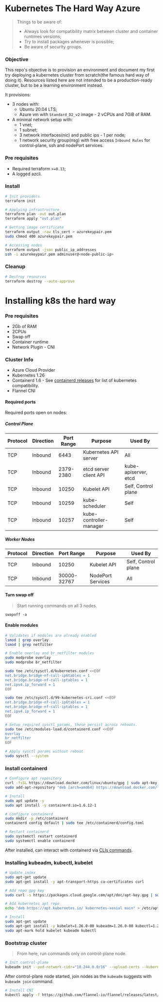 # Kubernetes The Hard Way Azure

> Things to be aware of: 
> - Always look for compatibility matrix between cluster and container runtimes versions; 
> - Try to install packages whenever is possible; 
> - Be aware of security groups.

### Objective
This repo's objective is to provision an environment and document my first try deploying a kubernetes cluster from scratch(the famous hard way of doing it). Resources listed here are not intended to be a production-ready cluster, but to be a learning environment instead.

It provisions:
- 3 nodes with:
  - Ubuntu 20.04 LTS;
  - Azure vm with `Standard_D2_v2` image - 2 vCPUs and 7GiB of RAM.
- A minimal network setup with:
  - 1 vnet;
  - 1 subnet;
  - 3 network interfaces(nic) and public ips - 1 per node;
  - 1 network security group(nsg) with free access `Inbound Rules` for control-plane, ssh and nodePort services.

### Pre requisites

- Required terraform `>=0.13`;
- A logged azcli.

### Install

```bash
# Init providers
terraform init

# Applying infrastructure
terraform plan -out out.plan
terraform apply "out.plan"

# Getting image certificate
terraform output -raw tls_cert > azurekeypair.pem
sudo chmod 400 azurekeypair.pem

# Accessing nodes
terraform output -json public_ip_addresses
ssh -i azurekeypair.pem adminuser@<node-public-ip>
```

### Cleanup

```bash
# Destroy resources
terraform destroy --auto-approve
```

# Installing k8s the hard way

### Pre requisites
- 2Gb of RAM
- 2CPUs
- Swap off
- Container runtime
- Network Plugin - CNI

### Cluster Info
- Azure Cloud Provider
- Kubernetes 1.26
- Containerd 1.6 - See [containerd releases](https://containerd.io/releases/) for list of kubernetes compatibility.
- Flannel CNI

#### Required ports
Required ports open on nodes:

##### Control Plane
| Protocol | Direction | Port Range | Purpose | Used By |
|-|-|-|-|-|
| TCP | Inbound | 6443 | Kubernetes API server | All |
| TCP | Inbound | 2379-2380 | etcd server client API | kube-apiserver, etcd |
| TCP | Inbound | 10250 | Kubelet API | Self, Control plane |
| TCP | Inbound | 10259 | kube-scheduler | Self |
| TCP | Inbound | 10257 | kube-controller-manager | Self |

##### Worker Nodes
| Protocol | Direction | Port Range | Purpose | Used By |
|-|-|-|-|-|
| TCP | Inbound | 10250 | Kubelet API | Self, Control plane |
| TCP | Inbound | 30000-32767 | NodePort Services | All |

#### Turn swap off
> Start running commands on all 3 nodes.

`swapoff -a`

#### Enable modules
```bash
# Validates if modules are already enabled
lsmod | grep overlay
lsmod | grep netfilter

# Enable overlay and br_netfilter modules
sudo modprobe overlay
sudo modprobe br_netfilter

sudo tee /etc/sysctl.d/kubernetes.conf <<EOF
net.bridge.bridge-nf-call-ip6tables = 1
net.bridge.bridge-nf-call-iptables = 1
net.ipv4.ip_forward = 1
EOF

sudo tee /etc/sysctl.d/99-kubernetes-cri.conf <<EOF
net.bridge.bridge-nf-call-ip6tables = 1
net.bridge.bridge-nf-call-iptables = 1
net.ipv4.ip_forward = 1
EOF

# Setup required sysctl params, these persist across reboots.
sudo tee /etc/modules-load.d/containerd.conf <<EOF
overlay
br_netfilter
EOF

# Apply sysctl params without reboot
sudo sysctl --system
```

### Install containerd
```bash
# Configure apt repository
curl -fsSL https://download.docker.com/linux/ubuntu/gpg | sudo apt-key add -
sudo add-apt-repository "deb [arch=amd64] https://download.docker.com/linux/ubuntu $(lsb_release -cs) stable"

# Install
sudo apt update -y
sudo apt install -y containerd.io=1.6.12-1

# Configure containerd
sudo mkdir -p /etc/containerd
containerd config default | sudo tee /etc/containerd/config.toml

# Restart containerd
sudo systemctl restart containerd
sudo systemctl enable containerd
```

After installed, can interact with containerd via [CLIs commands](https://github.com/containerd/containerd/blob/main/docs/getting-started.md#interacting-with-containerd-via-cli).

### Installing kubeadm, kubectl, kubelet
```bash
# Update index
sudo apt-get update
sudo apt-get install -y apt-transport-https ca-certificates curl

# Add repo gpg key
sudo curl -s https://packages.cloud.google.com/apt/doc/apt-key.gpg | sudo apt-key add

# Add kubernetes apt repo
echo "deb https://apt.kubernetes.io/ kubernetes-xenial main" > /etc/apt/sources.list.d/kubernetes.list

# Install
sudo apt-get update
sudo apt-get install -y kubelet=1.26.0-00 kubeadm=1.26.0-00 kubectl=1.26.0-00
sudo apt-mark hold kubelet kubeadm kubectl
```

### Bootstrap cluster

> From here, run commands only on control-plane node.

```bash
# Init control-plane
kubeadm init --pod-network-cidr="10.244.0.0/16" --upload-certs --kubernetes-version="v1.26.0" --control-plane-endpoint="20.29.216.161" --cri-socket="unix:///run/containerd/containerd.sock"
```

After control-plane node started, join nodes as the `kubeadm` suggests with `kubeadm join` command.

```bash
# Install CNI
kubectl apply -f https://github.com/flannel-io/flannel/releases/latest/download/kube-flannel.yml
```